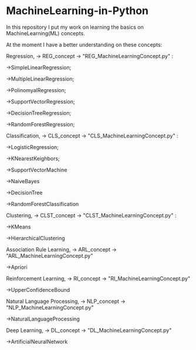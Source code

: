 # MachineLearning-in-Python

  In this repository I put my work on learning the basics on MachineLearning(ML) concepts.

  At the moment I have a better understanding on these concepts:

  Regression, -> REG_concept -> "REG_MachineLearningConcept.py" :
  
->SimpleLinearRegression;

->MultipleLinearRegression;

->PolinomyalRegression;

->SupportVectorRegression;

->DecisionTreeRegression;

->RandomForestRegression;

  Classification, -> CLS_concept -> "CLS_MachineLearningConcept.py" :
 
 ->LogisticRegression;
 
 ->KNearestKeighbors;
 
 ->SupportVectorMachine
 
 ->NaiveBayes
 
 ->DecisionTree
 
 ->RandomForestClassification
 
  Clustering, -> CLST_concept -> "CLST_MachineLearningConcept.py" :
  
  ->KMeans
  
  ->HierarchicalClustering
  
  Association Rule Learning, -> ARL_concept -> "ARL_MachineLearningConcept.py"
  
  ->Apriori
  
  Reinforcement Learning, -> RI_concept -> "RI_MachineLearningConcept.py"
  
   ->UpperConfidenceBound
  
  Natural Language Processing, -> NLP_concept -> "NLP_MachineLearningConcept.py"
  
   ->NaturalLanguageProcessing

 Deep Learning, -> DL_concept -> "DL_MachineLearningConcept.py"
 
  ->ArtificialNeuralNetwork
